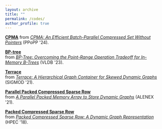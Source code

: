 ```yaml
---
layout: archive
title: ""
permalink: /codes/
author_profile: true
---
```

**[CPMA](https://github.com/wheatman/Packed-Memory-Array)**
from *[CPMA: An Efficient Batch-Parallel Compressed Set Without Pointers](https://itshelenxu.github.io/files/papers/cpma-ppopp-24.pdf)* (PPoPP '24).

**[BP-tree](https://github.com/wheatman/concurrent-btrees)**      
from *[BP-Tree: Overcoming the Point-Range Operation Tradeoff for In-Memory B-Trees](https://itshelenxu.github.io/files/papers/bptree-vldb-23.pdf)* (VLDB '23).

**[Terrace](https://github.com/PASSIONLab/terrace)**      
from *[Terrace: A Hierarchical Graph Container for Skewed Dynamic Graphs](https://itshelenxu.github.io/files/papers/terrace-sigmod-21.pdf)* (SIGMOD '21).

**[Parallel Packed Compressed Sparse Row](https://github.com/wheatman/PPCSR_)**      
from *[A Parallel Packed Memory Array to Store Dynamic Graphs](https://itshelenxu.github.io/files/papers/ppcsr-alenex-21.pdf)* (ALENEX '21).

**[Packed Compressed Sparse Row](https://github.com/wheatman/Packed-Compressed-Sparse-Row)**     
from *[Packed Compressed Sparse Row: A Dynamic Graph Representation](https://itshelenxu.github.io/files/papers/pcsr.pdf)* (HPEC '18).
